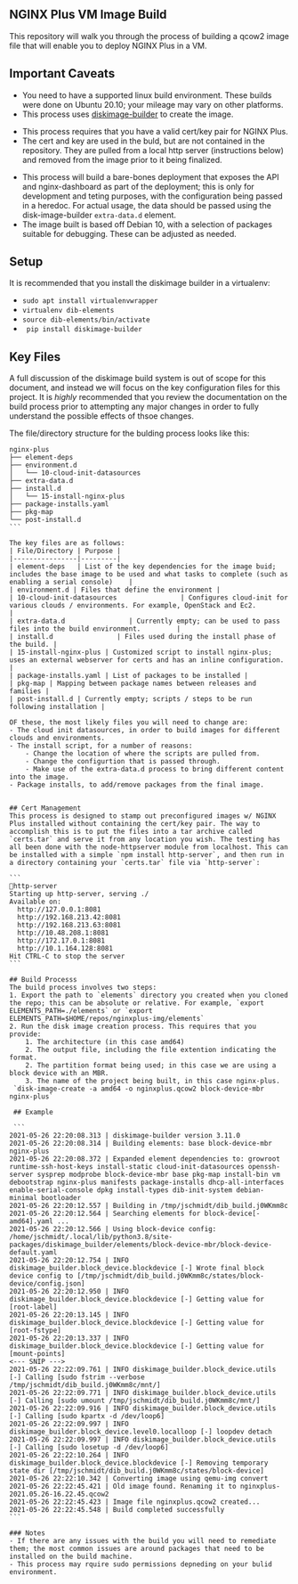 ## NGINX Plus VM Image Build
This repository will walk you through the process of building a qcow2 image file that will enable you to deploy NGINX Plus in a VM. 

## Important Caveats
- You need to have a supported linux build environment. These builds were done on Ubuntu 20.10; your mileage may vary on other platforms.
- This process uses [diskimage-builder](https://docs.openstack.org/diskimage-builder/latest/index.html) to create the image.
* This process requires that you have a valid cert/key pair for NGINX Plus.
* The cert and key are used in the buld, but are not contained in the repository. They are pulled from a local http server (instructions below) and removed from the image prior to it being finalized. 
- This process will build a bare-bones deployment that exposes the API and nginx-dashboard as part of the deployment; this is only for development and teting purposes, with the configuration being passed in a heredoc. For actual usage, the data should be passed using the disk-image-builder `extra-data.d` element.
- The image built is based off Debian 10, with a selection of packages suitable for debugging. These can be adjusted as needed.

## Setup
It is recommended that you install the diskimage builder in a virtualenv:
- `sudo apt install virtualenvwrapper`
- `virtualenv dib-elements`
- `source dib-elements/bin/activate`
- ` pip install diskimage-builder`


## Key Files
A full discussion of the diskimage build system is out of scope for this document, and instead we will focus on the key configuration files for this project. It is *highly* recommended that you review the documentation on the build process prior to attempting any major changes in order to fully understand the possible effects of thsoe changes.

The file/directory structure for the bulding process looks like this:

````
nginx-plus
├── element-deps
├── environment.d
│   └── 10-cloud-init-datasources
├── extra-data.d
├── install.d
│   └── 15-install-nginx-plus
├── package-installs.yaml
├── pkg-map
└── post-install.d
```

The key files are as follows:
| File/Directory | Purpose |
|----------------|---------|
| element-deps   | List of the key dependencies for the image buid; includes the base image to be used and what tasks to complete (such as enabling a serial console)    |
| environment.d | Files that define the environment |
| 10-cloud-init-datasources                | Configures cloud-init for various clouds / environments. For example, OpenStack and Ec2.         |
| extra-data.d                | Currently empty; can be used to pass files into the build environment.         |
| install.d                | Files used during the install phase of the build. |
| 15-install-nginx-plus | Customized script to install nginx-plus; uses an external webserver for certs and has an inline configuration. |
| package-installs.yaml | List of packages to be installed |
| pkg-map | Mapping between package names between releases and families |
| post-install.d | Currently empty; scripts / steps to be run following installation |

OF these, the most likely files you will need to change are:
- The cloud init datasources, in order to build images for different clouds and environments.
- The install script, for a number of reasons:
    - Change the location of where the scripts are pulled from.
    - Change the configurtion that is passed through.
    - Make use of the extra-data.d process to bring different content into the image.
- Package installs, to add/remove packages from the final image.


## Cert Management
This process is designed to stamp out preconfigured images w/ NGINX Plus installed without containing the cert/key pair. The way to accomplish this is to put the files into a tar archive called `certs.tar` and serve it from any location you wish. The testing has all been done with the node-httpserver module from localhost. This can be installed with a simple `npm install http-server`, and then run in a directory containing your `certs.tar` file via `http-server`:

```
http-server
Starting up http-server, serving ./
Available on:
  http://127.0.0.1:8081
  http://192.168.213.42:8081
  http://192.168.213.63:8081
  http://10.48.208.1:8081
  http://172.17.0.1:8081
  http://10.1.164.128:8081
Hit CTRL-C to stop the server
```

## Build Processs
The build process involves two steps:
1. Export the path to `elements` directory you created when you cloned the repo; this can be absolute or relative. For example, `export ELEMENTS_PATH=./elements` or `export ELEMENTS_PATH=$HOME/repos/nginxplus-img/elements`
2. Run the disk image creation process. This requires that you provide:
    1. The architecture (in this case amd64)
    2. The output file, including the file extention indicating the format.
    2. The partition format being used; in this case we are using a block device with an MBR.
    3. The name of the project being built, in this case nginx-plus.
 `disk-image-create -a amd64 -o nginxplus.qcow2 block-device-mbr nginx-plus`

 ## Example 

 ```
2021-05-26 22:20:08.313 | diskimage-builder version 3.11.0
2021-05-26 22:20:08.314 | Building elements: base block-device-mbr nginx-plus
2021-05-26 22:20:08.372 | Expanded element dependencies to: growroot runtime-ssh-host-keys install-static cloud-init-datasources openssh-server sysprep modprobe block-device-mbr base pkg-map install-bin vm debootstrap nginx-plus manifests package-installs dhcp-all-interfaces enable-serial-console dpkg install-types dib-init-system debian-minimal bootloader
2021-05-26 22:20:12.557 | Building in /tmp/jschmidt/dib_build.j0WKmm8c
2021-05-26 22:20:12.564 | Searching elements for block-device[-amd64].yaml ...
2021-05-26 22:20:12.566 | Using block-device config: /home/jschmidt/.local/lib/python3.8/site-packages/diskimage_builder/elements/block-device-mbr/block-device-default.yaml
2021-05-26 22:20:12.754 | INFO diskimage_builder.block_device.blockdevice [-] Wrote final block device config to [/tmp/jschmidt/dib_build.j0WKmm8c/states/block-device/config.json]
2021-05-26 22:20:12.950 | INFO diskimage_builder.block_device.blockdevice [-] Getting value for [root-label]
2021-05-26 22:20:13.145 | INFO diskimage_builder.block_device.blockdevice [-] Getting value for [root-fstype]
2021-05-26 22:20:13.337 | INFO diskimage_builder.block_device.blockdevice [-] Getting value for [mount-points]
<--- SNIP --->
2021-05-26 22:22:09.761 | INFO diskimage_builder.block_device.utils [-] Calling [sudo fstrim --verbose /tmp/jschmidt/dib_build.j0WKmm8c/mnt/]
2021-05-26 22:22:09.771 | INFO diskimage_builder.block_device.utils [-] Calling [sudo umount /tmp/jschmidt/dib_build.j0WKmm8c/mnt/]
2021-05-26 22:22:09.916 | INFO diskimage_builder.block_device.utils [-] Calling [sudo kpartx -d /dev/loop6]
2021-05-26 22:22:09.997 | INFO diskimage_builder.block_device.level0.localloop [-] loopdev detach
2021-05-26 22:22:09.997 | INFO diskimage_builder.block_device.utils [-] Calling [sudo losetup -d /dev/loop6]
2021-05-26 22:22:10.264 | INFO diskimage_builder.block_device.blockdevice [-] Removing temporary state dir [/tmp/jschmidt/dib_build.j0WKmm8c/states/block-device]
2021-05-26 22:22:10.342 | Converting image using qemu-img convert
2021-05-26 22:22:45.421 | Old image found. Renaming it to nginxplus-2021.05.26-16.22.45.qcow2
2021-05-26 22:22:45.423 | Image file nginxplus.qcow2 created...
2021-05-26 22:22:45.548 | Build completed successfully
```

### Notes
- If there are any issues with the build you will need to remediate them; the most common issues are around packages that need to be installed on the build machine.
- This process may rquire sudo permissions depneding on your bulid environment. 

